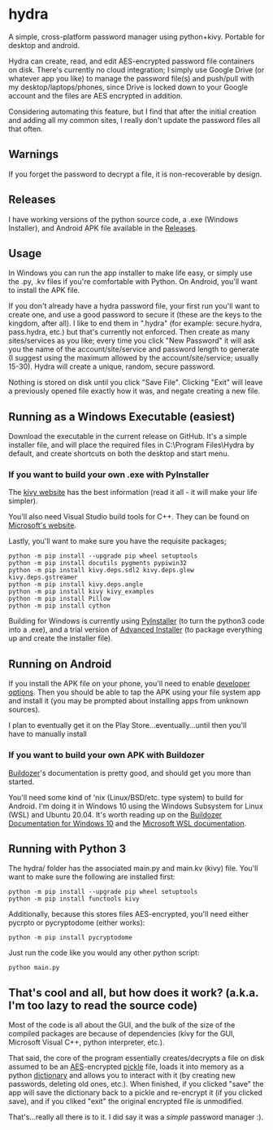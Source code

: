 # hydra
A simple, cross-platform password manager using python+kivy. Portable for desktop and android. 

Hydra can create, read, and edit AES-encrypted password file containers on disk. There's currently no cloud integration; I simply use Google Drive (or whatever app you like) to manage the password file(s) and push/pull with my desktop/laptops/phones, since Drive is locked down to your Google account and the files are AES encrypted in addition.

Considering automating this feature, but I find that after the initial creation and adding all my common sites, I really don't update the password files all that often. 

## Warnings
If you forget the password to decrypt a file, it is non-recoverable by design. 

## Releases
I have working versions of the python source code, a .exe (Windows Installer), and Android APK file available in the [Releases](https://github.com/chaosandcarbs/hydra/releases). 

## Usage
In Windows you can run the app installer to make life easy, or simply use the .py, .kv files if you're comfortable with Python. 
On Android, you'll want to install the APK file. 

If you don't already have a hydra password file, your first run you'll want to create one, and use a good password to secure it (these are the keys to the kingdom, after all). I like to end them in ".hydra" (for example: secure.hydra, pass.hydra, etc.) but that's currently not enforced. Then create as many sites/services as you like; every time you click "New Password" it will ask you the name of the account/site/service and password length to generate (I suggest using the maximum allowed by the account/site/service; usually 15-30). Hydra will create a unique, random, secure password.

Nothing is stored on disk until you click "Save File". Clicking "Exit" will leave a previously opened file exactly how it was, and negate creating a new file. 

## Running as a Windows Executable (easiest)
Download the executable in the current release on GitHub. It's a simple installer file, and will place the required files in C:\Program Files\Hydra by default, and create shortcuts on both the desktop and start menu.

### If you want to build your own .exe with PyInstaller
The [kivy website](https://kivy.org/doc/stable/guide/packaging-windows.html) has the best information (read it all - it will make your life simpler). 

You'll also need Visual Studio build tools for C++. They can be found on [Microsoft's website](https://visualstudio.microsoft.com/downloads/).

Lastly, you'll want to make sure you have the requisite packages;
```
python -m pip install --upgrade pip wheel setuptools
python -m pip install docutils pygments pypiwin32 
python -m pip install kivy.deps.sdl2 kivy.deps.glew kivy.deps.gstreamer
python -m pip install kivy.deps.angle
python -m pip install kivy kivy_examples
python -m pip install Pillow
python -m pip install cython
```

Building for Windows is currently using [PyInstaller](https://pyinstaller.org/en/stable/) (to turn the python3 code into a .exe), and a trial version of [Advanced Installer](https://www.advancedinstaller.com/) (to package everything up and create the installer file).

## Running on Android
If you install the APK file on your phone, you'll need to enable [developer options](https://developer.android.com/studio/debug/dev-options). Then you should be able to tap the APK using your file system app and install it (you may be prompted about installing apps from unknown sources). 

I plan to eventually get it on the Play Store...eventually...until then you'll have to manually install

### If you want to build your own APK with Buildozer
[Buildozer](https://buildozer.readthedocs.io/en/latest/ )'s documentation is pretty good, and should get you more than started.

You'll need some kind of 'nix (Linux/BSD/etc. type system) to build for Android. I'm doing it in Windows 10 using the Windows Subsystem for Linux (WSL) and Ubuntu 20.04. It's worth reading up on the [Buildozer Documentation for Windows 10](https://buildozer.readthedocs.io/en/latest/installation.html#targeting-android ) and the [Microsoft WSL documentation](https://docs.microsoft.com/en-us/windows/wsl/install).

## Running with Python 3
The hydra/ folder has the associated main.py and main.kv  (kivy) file. You'll want to make sure the following are installed first:

```
python -m pip install --upgrade pip wheel setuptools
python -m pip install functools kivy
```

Additionally, because this stores files AES-encrypted, you'll need either pycrpto or pycryptodome (either works):
```
python -m pip install pycryptodome
```

Just run the code like you would any other python script:
```
python main.py
```

## That's cool and all, but how does it work? (a.k.a. I'm too lazy to read the source code)
Most of the code is all about the GUI, and the bulk of the size of the compiled packages are because of dependencies (kivy for the GUI, Microsoft Visual C++, python interpreter, etc.). 

That said, the core of the program essentially creates/decrypts a file on disk assumed to be an [AES](https://en.wikipedia.org/wiki/Advanced_Encryption_Standard)-encrypted [pickle](https://docs.python.org/3/library/pickle.html) file, loads it into memory as a python [dictionary](https://docs.python.org/3/tutorial/datastructures.html#dictionaries) and allows you to interact with it (by creating new passwords, deleting old ones, etc.). When finished, if you clicked "save" the app will save the dictionary back to a pickle and re-encrypt it (if you clicked save), and if you cliked "exit" the original encrypted file is unmodified. 

That's...really all there is to it. I did say it was a *simple* password manager :). 
